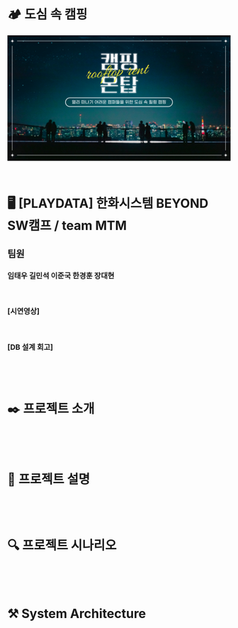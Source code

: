 # 🏕️ 도심 속 캠핑
<img src="rooftopCamping.png"  style="zoom:76%;" align="center"/>


<br>
<br>
<br>

# 🖥️ [PLAYDATA] 한화시스템 BEYOND SW캠프 / team MTM
## 팀원
### 임태우 길민석 이준국 한경훈 장대현

<br>

### [시연영상]
<br>

### [DB 설계 회고]

<br>
<br>
<br>

# ✒️ 프로젝트 소개

<br>
<br>
<br>

# 🎯 프로젝트 설명

<br>
<br>
<br>

# 🔍 프로젝트 시나리오

<br>
<br>
<br>

# ⚒️ System Architecture

